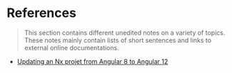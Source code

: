 # References

> This section contains different unedited notes on a variety of topics.
> These notes mainly contain lists of short sentences and links to external online documentations.

- [Updating an Nx projet from Angular 8 to Angular 12](./angular-nx-update/)

